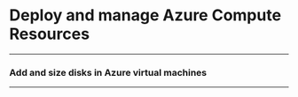 # Deploy and manage Azure Compute Resources

___


### Add and size disks in Azure virtual machines 

___

